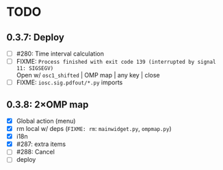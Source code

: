 # TODO

## 0.3.7: Deploy
- [ ] #280: Time interval calculation
- [ ] FIXME: `Process finished with exit code 139 (interrupted by signal 11: SIGSEGV)`  
   Open w/ `osc1_shifted` | OMP map | any key | close
- [ ] FIXME: `iosc.sig.pdfout/*.py` imports

## 0.3.8: 2&times;OMP map
- [x] Global action (menu)
- [x] rm local w/ deps (`FIXME: rm`: `mainwidget.py`, `ompmap.py`)
- [x] i18n
- [x] #287: extra items
- [ ] #288: Cancel
- [ ] deploy
